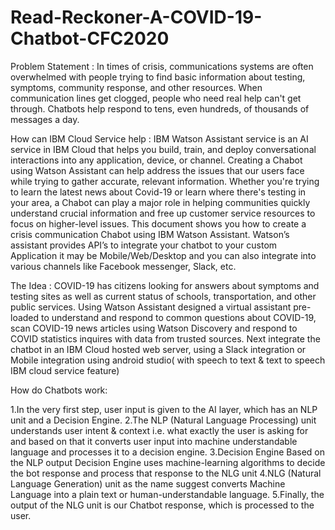 # Read-Reckoner-A-COVID-19-Chatbot-CFC2020
Problem Statement :
In times of crisis, communications systems are often overwhelmed with people trying to find basic information about testing, symptoms, community response, and other resources. When communication lines get clogged, people who need real help can't get through. Chatbots help respond to tens, even hundreds, of thousands of messages a day.

How can IBM Cloud Service help :
IBM Watson Assistant service is an AI service in IBM Cloud that helps you build, train, and deploy conversational interactions into any application, device, or channel. Creating a Chabot using Watson Assistant can help address the issues that our users face while trying to gather accurate, relevant information. Whether you're trying to learn the latest news about Covid-19 or learn where there's testing in your area, a Chabot can play a major role in helping communities quickly understand crucial information and free up customer service resources to focus on higher-level issues. This document shows you how to create a crisis communication Chabot using IBM Watson Assistant.
Watson’s assistant provides API’s to integrate your chatbot to your custom Application it may be Mobile/Web/Desktop and you can also integrate into various channels like Facebook messenger, Slack, etc.

The Idea :
COVID-19 has citizens looking for answers about symptoms and testing sites as well as current status of schools, transportation, and other public services. Using Watson Assistant designed a virtual assistant pre-loaded to understand and respond to common questions about COVID-19, scan COVID-19 news articles using Watson Discovery and respond to COVID statistics inquires with data from trusted sources.
Next integrate the chatbot in an IBM Cloud hosted web server, using a Slack integration or Mobile integration using android studio( with speech to text & text to speech IBM cloud service feature)

How do Chatbots work:

1.In the very first step, user input is given to the AI layer, which has an NLP unit and a Decision Engine.
2.The NLP (Natural Language Processing) unit understands user intent & context i.e. what exactly the user is asking for and based on that it converts user input into machine understandable language and processes it to a decision engine.
3.Decision Engine Based on the NLP output Decision Engine uses machine-learning algorithms to decide the bot response and process that response to the NLG unit
4.NLG (Natural Language Generation) unit as the name suggest converts Machine Language into a plain text or human-understandable language.
5.Finally, the output of the NLG unit is our Chatbot response, which is processed to the user.

